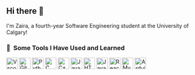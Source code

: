 ## Hi there 👋

I'm Zaira, a fourth-year Software Engineering student at the University of Calgary!

<h3> 🚀 &nbsp;Some Tools I Have Used and Learned</h3>
<p align="left">
<img src="https://cdn.jsdelivr.net/gh/devicons/devicon/icons/vscode/vscode-original.svg" alt="Vscode" width="30" height="30"/>
<img src="https://cdn.jsdelivr.net/gh/devicons/devicon@latest/icons/github/github-original.svg" alt="Github" width="30" height="30"/>
<img src="https://cdn.jsdelivr.net/gh/devicons/devicon@latest/icons/python/python-original.svg" alt="Python" width="30" height="30"/>
<img src="https://cdn.jsdelivr.net/gh/devicons/devicon@latest/icons/c/c-original.svg" alt="C" width="30" height="30"/>
<img src="https://cdn.jsdelivr.net/gh/devicons/devicon@latest/icons/cplusplus/cplusplus-original.svg" alt="C++" width="30" height="30" />
<img src="https://cdn.jsdelivr.net/gh/devicons/devicon@latest/icons/java/java-original.svg" alt="Java" width="30" height="30"/>
<img src="https://cdn.jsdelivr.net/gh/devicons/devicon@latest/icons/html5/html5-original.svg" alt="HTML" width="30" height="30"/>
<img src="https://cdn.jsdelivr.net/gh/devicons/devicon@latest/icons/javascript/javascript-original.svg" alt="JavaScript" width="30" height="30"/>
<img src="https://cdn.jsdelivr.net/gh/devicons/devicon@latest/icons/react/react-original.svg" alt="ReactJS" width="30" height="30"/>
<img src="https://cdn.jsdelivr.net/gh/devicons/devicon@latest/icons/mysql/mysql-original-wordmark.svg" alt="MySQL" width="30" height="30"/>
<img src="https://cdn.jsdelivr.net/gh/devicons/devicon@latest/icons/arduino/arduino-original-wordmark.svg" alt="Arduino" width="30" height="30"/>
       
</p>
<!--
**zaira-ra/zaira-ra** is a ✨ _special_ ✨ repository because its `README.md` (this file) appears on your GitHub profile.

Here are some ideas to get you started:

- 🔭 I’m currently working on ...
- 🌱 I’m currently learning ...
- 👯 I’m looking to collaborate on ...
- 🤔 I’m looking for help with ...
- 💬 Ask me about ...
- 📫 How to reach me: ...
- 😄 Pronouns: ...
- ⚡ Fun fact: ...
-->
